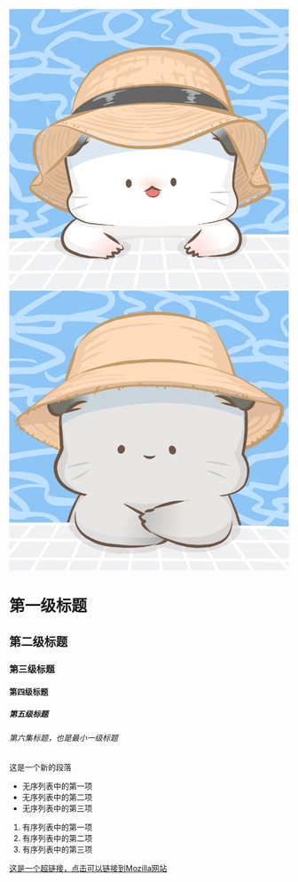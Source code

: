 <!DOCTYPE html>
<html lang="en">
    <head>
        <meta charset="UTF-8">
        <title>HTML Learning</title>
        <link href="styles/sheet.css" rel="stylesheet">
        <link href="https://fonts.font.im/css?family=Open+Sans" rel="stylesheet" type="text/css">
    </head>
    <body>
        <img src="images/1.jpg" alt="四毛的图片">
        <img src="images/2.jpg" alt="八毛的图片">
        <h1>第一级标题</h1>
        <h2>第二级标题</h2>
        <h3>第三级标题</h3>
        <h4>第四级标题</h4>
        <h5>第五级标题</h5>
        <h6>第六集标题，也是最小一级标题</h6>
        <p>这是一个新的段落</p>
        <ul>
            <li>无序列表中的第一项</li>
            <li>无序列表中的第二项</li>
            <li>无序列表中的第三项</li>
        </ul>
        <ol>
            <li>有序列表中的第一项</li>
            <li>有序列表中的第二项</li>
            <li>有序列表中的第三项</li>
        </ol>
        <a href="https://developer.mozilla.org">这是一个超链接，点击可以链接到Mozilla网站</a>
    </body>
</html>
